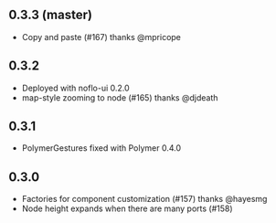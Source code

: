 ## 0.3.3 (master)

* Copy and paste (#167) thanks @mpricope

## 0.3.2

* Deployed with noflo-ui 0.2.0
* map-style zooming to node (#165) thanks @djdeath

## 0.3.1

* PolymerGestures fixed with Polymer 0.4.0

## 0.3.0

* Factories for component customization (#157) thanks @hayesmg
* Node height expands when there are many ports (#158)